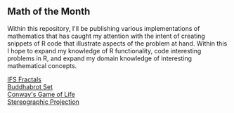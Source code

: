 ## Math of the Month
Within this repository, I'll be publishing various implementations of mathematics that has caught my attention with the intent of creating snippets of R code that illustrate aspects of the problem at hand. Within this I hope to expand my knowledge of R functionality, code interesting problems in R, and expand my domain knowledge of interesting mathematical concepts. 

<a href="IFS_Fractals.html">IFS Fractals</a>
<br>
<a href="Buddhabrot%20Set%20Writeup.html">Buddhabrot Set</a>
<br>
<a href="Conway's%20game%20of%20life.html">Conway's Game of Life</a>
<br>
<a href="Stereographic%20projection.html">Stereographic Projection</a>
